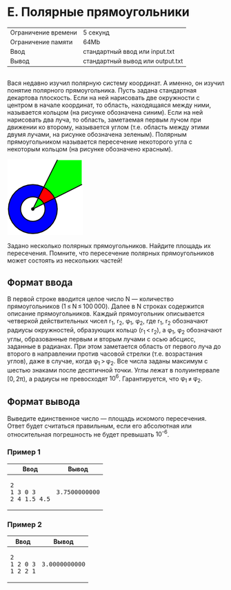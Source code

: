 <div class="problem-statement">
   <div class="header">
      <h1 class="title">E. Полярные прямоугольники</h1>
      <table>
         <tr class="time-limit">
            <td class="property-title">Ограничение времени</td>
            <td>5&nbsp;секунд</td>
         </tr>
         <tr class="memory-limit">
            <td class="property-title">Ограничение памяти</td>
            <td>64Mb</td>
         </tr>
         <tr class="input-file">
            <td class="property-title">Ввод</td>
            <td colspan="1">стандартный ввод или input.txt</td>
         </tr>
         <tr class="output-file">
            <td class="property-title">Вывод</td>
            <td colspan="1">стандартный вывод или output.txt</td>
         </tr>
      </table>
   </div>
   <h2></h2>
   <div class="legend"><span style="">
         <p>Вася недавно изучил полярную систему координат. А именно, он изучил понятие полярного прямоугольника. Пусть задана стандартная
            декартова плоскость. Если на ней нарисовать две окружности с центром в начале координат, то область, находящаяся между ними,
            называется кольцом (на рисунке обозначена синим). Если на ней нарисовать два луча, то область, заметаемая первым лучом при
            движении ко второму, называется углом (т.е. область между этими двумя лучами, на рисунке обозначена зеленым). Полярным прямоугольником
            называется пересечение некоторого угла с некоторым кольцом (на рисунке обозначено красным).
         </p></span><p><img class="user-image" src="pic.png"></p>
      <p>Задано несколько полярных прямоугольников. Найдите площадь их пересечения. Помните, что пересечение полярных прямоугольников
         может состоять из нескольких частей!
      </p>
   </div>
   <h2>Формат ввода</h2>
   <div class="input-specification"><span style="">
         <p>В первой строке вводится целое число N — количество прямоугольников (1 ≤ N ≤ 100 000). Далее в N строках содержится описание
            прямоугольников. Каждый прямоугольник описывается четверкой действительных чисел <span class="tex-math-text">r<sub>1</sub></span>, <span class="tex-math-text">r<sub>2</sub></span>, <span class="tex-math-text">φ<sub>1</sub></span>, <span class="tex-math-text">φ<sub>2</sub></span>, где <span class="tex-math-text">r<sub>1</sub></span>, <span class="tex-math-text">r<sub>2</sub></span> обозначают радиусы окружностей, образующих кольцо (<span class="tex-math-text">r<sub>1</sub></span> &lt; <span class="tex-math-text">r<sub>2</sub></span>), а <span class="tex-math-text">φ<sub>1</sub></span>, <span class="tex-math-text">φ<sub>2</sub></span> обозначают углы, образованные первым и вторым лучами с осью абсцисс, заданные в радианах. При этом заметается область от
            первого луча до второго в направлении против часовой стрелки (т.е. возрастания углов), даже в случае, когда <span class="tex-math-text">φ<sub>1</sub></span> &gt; <span class="tex-math-text">φ<sub>2</sub></span>. Все числа заданы максимум с шестью знаками после десятичной точки. Углы лежат в полуинтервале [0, 2π), а радиусы не превосходят
            <span class="tex-math-text">10<sup>6</sup></span>. Гарантируется, что <span class="tex-math-text">φ<sub>1</sub></span> ≠ <span class="tex-math-text">φ<sub>2</sub></span>.
         </p></span></div>
   <h2>Формат вывода</h2>
   <div class="output-specification"><span style="">
         <p>Выведите единственное число — площадь искомого пересечения. Ответ будет считаться правильным, если его абсолютная или относительная
            погрешность не будет превышать <span class="tex-math-text">10<sup>-6</sup></span>.
         </p></span><p></p>
   </div>
   <h3>Пример 1</h3>
   <table class="sample-tests">
      <thead>
         <tr>
            <th>Ввод</th>
            <th>Вывод</th>
         </tr>
      </thead>
      <tbody>
         <tr>
            <td><pre>2
1 3 0 3
2 4 1.5 4.5
</pre></td>
            <td><pre>3.7500000000
</pre></td>
         </tr>
      </tbody>
   </table>
   <h3>Пример 2</h3>
   <table class="sample-tests">
      <thead>
         <tr>
            <th>Ввод</th>
            <th>Вывод</th>
         </tr>
      </thead>
      <tbody>
         <tr>
            <td><pre>2
1 2 0 3
1 2 2 1
</pre></td>
            <td><pre>3.0000000000
</pre></td>
         </tr>
      </tbody>
   </table>
</div></div>

